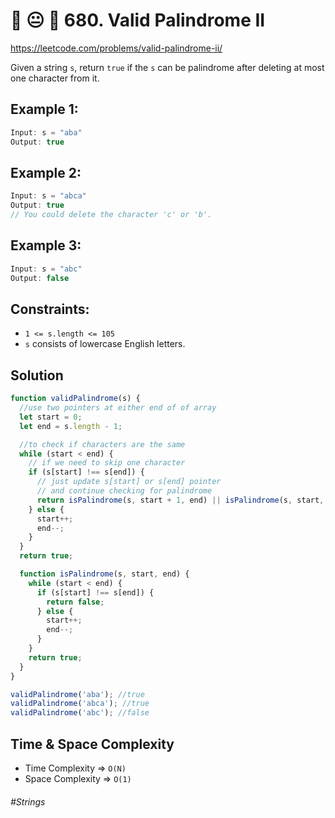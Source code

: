 # 🧙‍ 😐 📖 680. Valid Palindrome II
https://leetcode.com/problems/valid-palindrome-ii/

Given a string `s`, return `true` if the `s` can be palindrome after deleting at most one character from it.

## Example 1:
```ts
Input: s = "aba"
Output: true
```
## Example 2:
```ts
Input: s = "abca"
Output: true
// You could delete the character 'c' or 'b'.
```

## Example 3:
```ts
Input: s = "abc"
Output: false
```
 
## Constraints:
- `1 <= s.length <= 105`
- `s` consists of lowercase English letters.

## Solution 
````ts
function validPalindrome(s) {
  //use two pointers at either end of of array
  let start = 0;
  let end = s.length - 1;

  //to check if characters are the same
  while (start < end) {
    // if we need to skip one character
    if (s[start] !== s[end]) {
      // just update s[start] or s[end] pointer
      // and continue checking for palindrome
      return isPalindrome(s, start + 1, end) || isPalindrome(s, start, end - 1);
    } else {
      start++;
      end--;
    }
  }
  return true;

  function isPalindrome(s, start, end) {
    while (start < end) {
      if (s[start] !== s[end]) {
        return false;
      } else {
        start++;
        end--;
      }
    }
    return true;
  }
}

validPalindrome('aba'); //true
validPalindrome('abca'); //true
validPalindrome('abc'); //false
````

## Time & Space Complexity
- Time Complexity => `O(N)`
- Space Complexity => `O(1)`

###### #Strings
